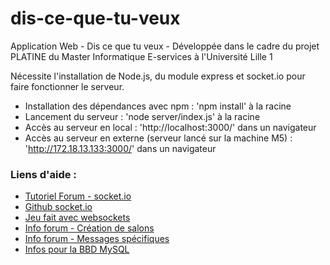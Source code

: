 # dis-ce-que-tu-veux
Application Web - Dis ce que tu veux - Développée dans le cadre du projet PLATINE du Master Informatique E-services à l'Université Lille 1

Nécessite l'installation de Node.js, du module express et socket.io pour faire fonctionner le serveur.  
- Installation des dépendances avec npm : 'npm install' à la racine  
- Lancement du serveur : 'node server/index.js' à la racine  
- Accès au serveur en local : 'http://localhost:3000/' dans un navigateur
- Accès au serveur en externe (serveur lancé sur la machine M5) : 'http://172.18.13.133:3000/' dans un navigateur

### Liens d'aide :
- [Tutoriel Forum - socket.io](http://stackoverflow.com/questions/4094350/good-beginners-tutorial-to-socket-io)
- [Github socket.io](https://github.com/socketio/socket.io)
- [Jeu fait avec websockets](http://browserquest.mozilla.org/)
- [Info forum - Création de salons](http://stackoverflow.com/questions/19156636/node-js-and-socket-io-creating-room)
- [Info forum - Messages spécifiques](http://stackoverflow.com/questions/4647348/send-message-to-specific-client-with-socket-io-and-node-js)
- [Infos pour la BBD MySQL](http://www.developper-jeux-video.com/acces-mysql-nodejs/)
